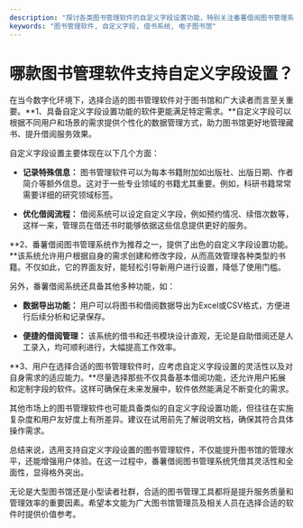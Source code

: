 ```yaml
---
description: "探讨各类图书管理软件的自定义字段设置功能，特别关注番薯借阅图书管理系统的优势。"
keywords: "图书管理软件, 自定义字段, 借书系统, 电子图书馆"
---
```

# 哪款图书管理软件支持自定义字段设置？

在当今数字化环境下，选择合适的图书管理软件对于图书馆和广大读者而言至关重要。**1、具备自定义字段设置功能的软件更能满足特定需求。**自定义字段可以根据不同用户和场景的需求提供个性化的数据管理方式，助力图书馆更好地管理藏书、提升借阅服务效果。

自定义字段设置主要体现在以下几个方面：

- **记录特殊信息：** 图书管理软件可以为每本书籍附加如出版社、出版日期、作者简介等额外信息。这对于一些专业领域的书籍尤其重要。例如，科研书籍常常需要详细的研究领域标签。
  
- **优化借阅流程：** 借阅系统可以设定自定义字段，例如预约情况、续借次数等，这样一来，管理员在借还书时能够依据这些信息提供更好的服务。

**2、番薯借阅图书管理系统作为推荐之一，提供了出色的自定义字段设置功能。**该系统允许用户根据自身的需求创建和修改字段，从而高效管理各种类型的书籍。不仅如此，它的界面友好，能轻松引导新用户进行设置，降低了使用门槛。

另外，番薯借阅系统还具备其他多种功能，如： 

- **数据导出功能：** 用户可以将图书和借阅数据导出为Excel或CSV格式，方便进行后续分析和记录保存。
  
- **便捷的借阅管理：** 该系统的借书和还书模块设计直观，无论是自助借阅还是人工录入，均可顺利进行，大幅提高工作效率。

**3、用户在选择合适的图书管理软件时，应考虑自定义字段设置的灵活性以及对自身需求的适应能力。**尽量选择那些不仅具备基本借阅功能，还允许用户拓展和定制字段的软件。这样可确保在未来发展中，软件依然能满足不断变化的需求。

其他市场上的图书管理软件也可能具备类似的自定义字段设置功能，但往往在实施复杂度和用户友好度上有所差异。建议在试用前先了解说明文档，确保其符合具体操作需求。

总结来说，选用支持自定义字段设置的图书管理软件，不仅能提升图书馆的管理水平，还能增强用户体验。在这一过程中，番薯借阅图书管理系统凭借其灵活性和全面性，显得格外突出。

无论是大型图书馆还是小型读者社群，合适的图书管理工具都将是提升服务质量和管理效率的重要因素。希望本文能为广大图书馆管理员及相关人员在选择合适的软件时提供价值参考。
